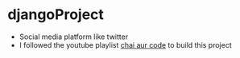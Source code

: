 # djangoProject
<ul>
  <li> Social media platform like twitter </li> 
  <li> I followed the youtube playlist <a href="https://www.youtube.com/watch?v=opzK3E4Xx6o&list=PLu71SKxNbfoDOf-6vAcKmazT92uLnWAgy&index=9">chai aur code</a> to build this project </li>
</ul>
